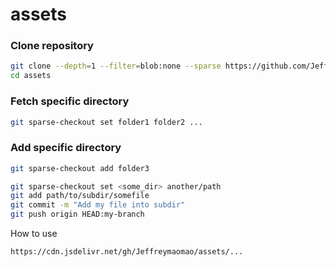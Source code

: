 # assets

### Clone repository

```bash
git clone --depth=1 --filter=blob:none --sparse https://github.com/Jeffreymaomao/assets.git
cd assets
```

### Fetch specific directory

```bash
git sparse-checkout set folder1 folder2 ...
```

### Add specific directory

```bash
git sparse-checkout add folder3
```

```bash
git sparse-checkout set <some_dir> another/path
git add path/to/subdir/somefile
git commit -m "Add my file into subdir"
git push origin HEAD:my-branch
```

How to use
```
https://cdn.jsdelivr.net/gh/Jeffreymaomao/assets/...
```